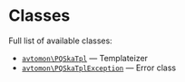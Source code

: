 Classes
======

Full list of available classes:

  - [`avtomon\PQSkaTpl`](avtomon/PQSkaTpl.md) &mdash; Templateizer
  - [`avtomon\PQSkaTplException`](avtomon/PQSkaTplException.md) &mdash; Error class

